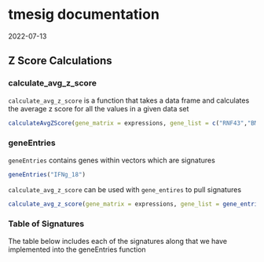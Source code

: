 tmesig documentation
================
2022-07-13

## Z Score Calculations

### calculate_avg_z\_score

`calculate_avg_z_score` is a function that takes a data frame and
calculates the average z score for all the values in a given data set

``` r
calculateAvgZScore(gene_matrix = expressions, gene_list = c("RNF43","BMP4","TSPAN8","PPP1R1B","SLC44A4","C9orf152","VWA2","AXIN2","SP5","NKD1","CFTR","LGR5","ODAM"))
```

### geneEntries

`geneEntries` contains genes within vectors which are signatures

``` r
geneEntries("IFNg_18")
```

`calculate_avg_z_score` can be used with `gene_entires` to pull
signatures

``` r
calculate_avg_z_score(gene_matrix = expressions, gene_list = gene_entries("IFNg_18"))
```

### Table of Signatures

The table below includes each of the signatures along that we have
implemented into the geneEntries function
